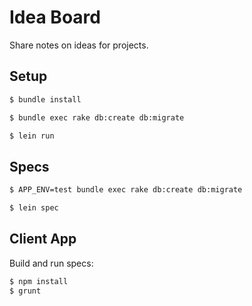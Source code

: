 # Idea Board

Share notes on ideas for projects.

## Setup

```bash
$ bundle install
```
```bash
$ bundle exec rake db:create db:migrate
```
```bash
$ lein run
```

## Specs

```bash
$ APP_ENV=test bundle exec rake db:create db:migrate
```
```bash
$ lein spec
```

## Client App

Build and run specs:

```bash
$ npm install
$ grunt
```
